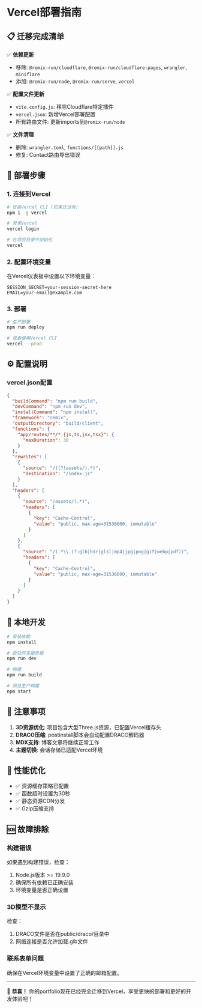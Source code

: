 # Vercel部署指南

## 📋 迁移完成清单

✅ **依赖更新**
- 移除: `@remix-run/cloudflare`, `@remix-run/cloudflare-pages`, `wrangler`, `miniflare`
- 添加: `@remix-run/node`, `@remix-run/serve`, `vercel`

✅ **配置文件更新**
- `vite.config.js`: 移除Cloudflare特定插件
- `vercel.json`: 新增Vercel部署配置
- 所有路由文件: 更新imports到`@remix-run/node`

✅ **文件清理**
- 删除: `wrangler.toml`, `functions/[[path]].js`
- 修复: Contact路由导出错误

## 🚀 部署步骤

### 1. 连接到Vercel
```bash
# 安装Vercel CLI (如果还没有)
npm i -g vercel

# 登录Vercel
vercel login

# 在项目目录中初始化
vercel
```

### 2. 配置环境变量
在Vercel仪表板中设置以下环境变量：
```
SESSION_SECRET=your-session-secret-here
EMAIL=your-email@example.com
```

### 3. 部署
```bash
# 生产部署
npm run deploy

# 或者使用Vercel CLI
vercel --prod
```

## ⚙️ 配置说明

### vercel.json配置
```json
{
  "buildCommand": "npm run build",
  "devCommand": "npm run dev",
  "installCommand": "npm install",
  "framework": "remix",
  "outputDirectory": "build/client",
  "functions": {
    "app/routes/**/*.{js,ts,jsx,tsx}": {
      "maxDuration": 30
    }
  },
  "rewrites": [
    {
      "source": "/((?!assets/).*)",
      "destination": "/index.js"
    }
  ],
  "headers": [
    {
      "source": "/assets/(.*)",
      "headers": [
        {
          "key": "Cache-Control",
          "value": "public, max-age=31536000, immutable"
        }
      ]
    },
    {
      "source": "/(.*\\.(?:glb|hdr|glsl|mp4|jpg|png|gif|webp|pdf))",
      "headers": [
        {
          "key": "Cache-Control",
          "value": "public, max-age=31536000, immutable"
        }
      ]
    }
  ]
}
```

## 🔧 本地开发

```bash
# 安装依赖
npm install

# 启动开发服务器
npm run dev

# 构建
npm run build

# 预览生产构建
npm start
```

## 📝 注意事项

1. **3D资源优化**: 项目包含大型Three.js资源，已配置Vercel缓存头
2. **DRACO压缩**: postinstall脚本会自动配置DRACO解码器
3. **MDX支持**: 博客文章将继续正常工作
4. **主题切换**: 会话存储已适配Vercel环境

## 🎯 性能优化

- ✅ 资源缓存策略已配置
- ✅ 函数超时设置为30秒
- ✅ 静态资源CDN分发
- ✅ Gzip压缩支持

## 🆘 故障排除

### 构建错误
如果遇到构建错误，检查：
1. Node.js版本 >= 19.9.0
2. 确保所有依赖已正确安装
3. 环境变量是否正确设置

### 3D模型不显示
检查：
1. DRACO文件是否在public/draco/目录中
2. 网络连接是否允许加载.glb文件

### 联系表单问题
确保在Vercel环境变量中设置了正确的邮箱配置。

---

🎉 **恭喜！** 你的portfolio现在已经完全迁移到Vercel，享受更快的部署和更好的开发体验吧！